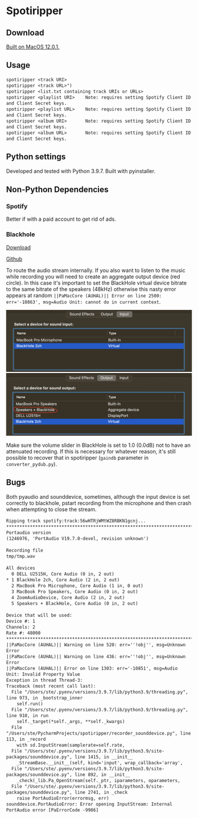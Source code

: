 # Spotiripper

## Download
[Built on MacOS 12.0.1.](dist/spotiripper)

## Usage

    spotiripper <track URI>
    spotiripper <track URL>")
    spotiripper <list.txt containing track URIs or URLs>
    spotiripper <playlist URI>    Note: requires setting Spotify Client ID and Client Secret keys.
    spotiripper <playlist URL>    Note: requires setting Spotify Client ID and Client Secret keys.
    spotiripper <album URI>       Note: requires setting Spotify Client ID and Client Secret keys.
    spotiripper <album URL>       Note: requires setting Spotify Client ID and Client Secret keys.

## Python settings
Developed and tested with Python 3.9.7.
Built with pyinstaller.

## Non-Python Dependencies
### Spotify
Better if with a paid account to get rid of ads.

### Blackhole
[Download](https://existential.audio/blackhole/)

[Github](https://github.com/ExistentialAudio/BlackHole/wiki)

To route the audio stream internally.
If you also want to listen to the music while recording you will need to create an aggregate output device (red circle). In this case it's important to set the BlackHole virtual device bitrate to the same bitrate of the speakers (48kHz) otherwise this nasty error appears at random `||PaMacCore (AUHAL)|| Error on line 2500: err='-10863', msg=Audio Unit: cannot do in current context`.

![alt text1](docs/audio_input.png "Input")
![alt text1](docs/audio_output.png "Output")

Make sure the volume slider in BlackHole is set to 1.0 (0.0dB) not to have an attenuated recording. If this is necessary for whatever reason, it's still possible to recover that in spotiripper (`gaindb` parameter in `converter_pydub.py`).

## Bugs
Both pyaudio and sounddevice, sometimes, although the input device is set correctly to blackhole, pstart recording from the microphone and then crash when attempting to close the stream.

````
Ripping track spotify:track:56wHTRjWMtWZ8RBKN1gcnj...                                                         
********************************************************************************
Portaudio version
(1246976, 'PortAudio V19.7.0-devel, revision unknown')

Recording file
tmp/tmp.wav

All devices
  0 DELL U2515H, Core Audio (0 in, 2 out)
* 1 BlackHole 2ch, Core Audio (2 in, 2 out)
  2 MacBook Pro Microphone, Core Audio (1 in, 0 out)
  3 MacBook Pro Speakers, Core Audio (0 in, 2 out)
  4 ZoomAudioDevice, Core Audio (2 in, 2 out)
  5 Speakers + BlackHole, Core Audio (0 in, 2 out)

Device that will be used:
Device #: 1
Channels: 2
Rate #: 48000
********************************************************************************
||PaMacCore (AUHAL)|| Warning on line 520: err=''!obj'', msg=Unknown Error
||PaMacCore (AUHAL)|| Warning on line 436: err=''!obj'', msg=Unknown Error
||PaMacCore (AUHAL)|| Error on line 1303: err='-10851', msg=Audio Unit: Invalid Property Value
Exception in thread Thread-3:
Traceback (most recent call last):
  File "/Users/ste/.pyenv/versions/3.9.7/lib/python3.9/threading.py", line 973, in _bootstrap_inner
    self.run()
  File "/Users/ste/.pyenv/versions/3.9.7/lib/python3.9/threading.py", line 910, in run
    self._target(*self._args, **self._kwargs)
  File "/Users/ste/PycharmProjects/spotiripper/recorder_sounddevice.py", line 113, in _record
    with sd.InputStream(samplerate=self.rate,
  File "/Users/ste/.pyenv/versions/3.9.7/lib/python3.9/site-packages/sounddevice.py", line 1415, in __init__
    _StreamBase.__init__(self, kind='input', wrap_callback='array',
  File "/Users/ste/.pyenv/versions/3.9.7/lib/python3.9/site-packages/sounddevice.py", line 892, in __init__
    _check(_lib.Pa_OpenStream(self._ptr, iparameters, oparameters,
  File "/Users/ste/.pyenv/versions/3.9.7/lib/python3.9/site-packages/sounddevice.py", line 2741, in _check
    raise PortAudioError(errormsg, err)
sounddevice.PortAudioError: Error opening InputStream: Internal PortAudio error [PaErrorCode -9986]
````